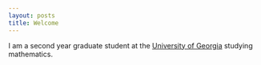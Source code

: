 ```yaml
---
layout: posts
title: Welcome
---
```


I am a second year graduate student at the [University of Georgia](http://www.math.uga.edu/) studying mathematics.

